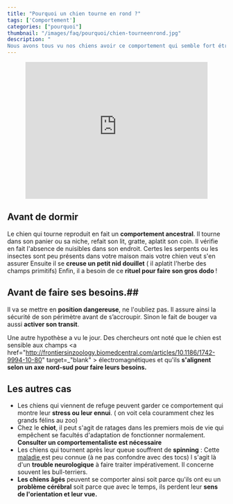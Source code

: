 ```yaml
---
title: "Pourquoi un chien tourne en rond ?"
tags: ['Comportement']
categories: ["pourquoi"]
thumbnail: "/images/faq/pourquoi/chien-tourneenrond.jpg"
description: "
Nous avons tous vu nos chiens avoir ce comportement qui semble fort étrange au maître. Les explications sont cependant nombreuses et varient selon le moment de la journée et les situations"
---
```



<p align="center"><iframe width="420" height="315" src="https://www.youtube.com/embed/KL-G_y8Q_qc" frameborder="0" allowfullscreen></iframe></p>


## Avant de dormir ##

Le chien qui tourne reproduit en fait un <b> comportement ancestral</b>. Il tourne dans son panier ou sa niche, refait son lit, gratte, aplatit son coin.
Il vérifie en fait l'absence de nuisibles dans son endroit. Certes les serpents ou les insectes sont peu présents dans votre maison mais votre chien veut s'en assurer
Ensuite il se <b>creuse un petit nid douillet</b> ( il aplatit l'herbe des champs primitifs)
Enfin, il a besoin de ce <b>rituel pour faire son gros dodo </b>!

## Avant de faire ses besoins.##

Il va se mettre en <b>position dangereuse</b>, ne l'oubliez pas. Il assure ainsi la sécurité de son périmètre avant de s’accroupir. Sinon le fait de bouger va aussi <b>activer son transit</b>.

Une autre hypothèse a vu le jour. Des chercheurs ont noté que le chien est sensible aux champs <a href="http://frontiersinzoology.biomedcentral.com/articles/10.1186/1742-9994-10-80" target=_"blank" > électromagnétiques </a>et qu'ils <b>s'alignent selon un axe nord-sud pour faire leurs besoins. </b>


## Les autres cas ##
<ul><li> Les chiens qui viennent de refuge peuvent garder ce comportement qui montre leur <b>stress ou leur ennui</b>. ( on voit cela couramment chez les grands félins au zoo)</li>
<li>Chez le <b>chiot</b>, il peut s'agit de ratages dans les premiers mois de vie qui empêchent se facultés d'adaptation de fonctionner normalement. <b>Consulter un comportementaliste est nécessaire</b></li>
<li>Les chiens qui tournent après leur queue souffrent de <b>spinning</b> : Cette <a href="http://www.vetagro-sup.fr/spinning/"target=_"blank" > maladie </a> est peu connue (à ne pas confondre avec des tocs)
l s'agit là d'un <b>trouble neurologique</b> à faire traiter impérativement. Il concerne souvent les bull-terriers.</li>
<li> <b>Les chiens âgés</b>  peuvent se comporter ainsi soit parce qu'ils ont eu un <b>problème cérébral</b> soit parce que avec le temps, ils perdent leur <b>sens de l'orientation et leur vue. </b> </li> </ul>




